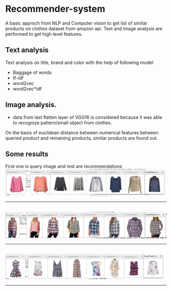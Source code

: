 # Recommender-system
A basic approch from NLP and Computer vision to get list of similar products on clothes dataset from amazon api. 
Text and image analysis are performed to get high level features.

## Text analysis
Text analysis on title, brand and color with the help of following model
- Baggage of words
- tf-idf
- word2vec
- word2vec*idf

## Image analysis.
- data from last flatten layer of VGG16 is considered because it was able to recognize pattern/small object from clothes.

On the basis of euclidean distance between numerical features between queried product and remaining products, similar products are found out.

## Some results
First one is query image and rest are recommendations
<img src="res1.png"><br><hr><br>
<img src="res2.png"><br><hr><br>
<img src="res3.png"><br><hr><br>

